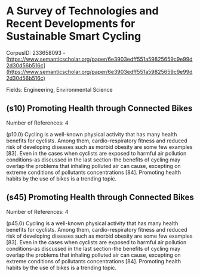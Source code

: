 # A Survey of Technologies and Recent Developments for Sustainable Smart Cycling

CorpusID: 233658093 - [https://www.semanticscholar.org/paper/6e3903edff551a59825659c9e99d2d30d56b516c](https://www.semanticscholar.org/paper/6e3903edff551a59825659c9e99d2d30d56b516c)

Fields: Engineering, Environmental Science

## (s10) Promoting Health through Connected Bikes
Number of References: 4

(p10.0) Cycling is a well-known physical activity that has many health benefits for cyclists. Among them, cardio-respiratory fitness and reduced risk of developing diseases such as morbid obesity are some few examples [83]. Even in the cases when cyclists are exposed to harmful air pollution conditions-as discussed in the last section-the benefits of cycling may overlap the problems that inhaling polluted air can cause, excepting on extreme conditions of pollutants concentrations [84]. Promoting health habits by the use of bikes is a trending topic.
## (s45) Promoting Health through Connected Bikes
Number of References: 4

(p45.0) Cycling is a well-known physical activity that has many health benefits for cyclists. Among them, cardio-respiratory fitness and reduced risk of developing diseases such as morbid obesity are some few examples [83]. Even in the cases when cyclists are exposed to harmful air pollution conditions-as discussed in the last section-the benefits of cycling may overlap the problems that inhaling polluted air can cause, excepting on extreme conditions of pollutants concentrations [84]. Promoting health habits by the use of bikes is a trending topic.
